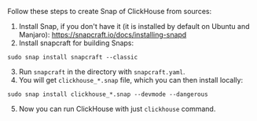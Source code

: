 Follow these steps to create Snap of ClickHouse from sources:
1. Install Snap, if you don't have it (it is installed by default on Ubuntu and Manjaro):
    https://snapcraft.io/docs/installing-snapd
2. Install snapcraft for building Snaps:
```
sudo snap install snapcraft --classic
```
3. Run ```snapcraft``` in the directory with ```snapcraft.yaml```.
4. You will get ```clickhouse_*.snap``` file, which you can then install locally:
```
sudo snap install clickhouse_*.snap --devmode --dangerous
```
5. Now you can run ClickHouse with just ```clickhouse``` command.
